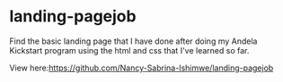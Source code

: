 # landing-pagejob

Find the basic landing page that I have done after doing my Andela Kickstart program using the html and css that I've learned so far.

View here:https://github.com/Nancy-Sabrina-Ishimwe/landing-pagejob
               